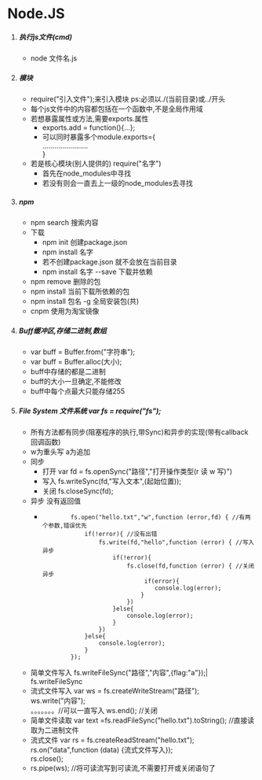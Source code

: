 # Node.JS
1. ##### 执行js文件(cmd)  
	* node 文件名.js
2. ##### 模块
    * require("引入文件");来引入模块 ps:必须以./(当前目录)或../开头
    * 每个js文件中的内容都包括在一个函数中,不是全局作用域
    * 若想暴露属性或方法,需要exports.属性
        * exports.add = function(){...};
        * 可以同时暴露多个module.exports={  
            .......................  
        }
    * 若是核心模块(别人提供的) require("名字")
        * 首先在node_modules中寻找
        * 若没有则会一直去上一级的node_modules去寻找
3. ##### npm
    * npm search 搜索内容
    * 下载 
        * npm init 创建package.json
        * npm install 名字
        * 若不创建package.json 就不会放在当前目录
        * npm install 名字 --save 下载并依赖
    * npm remove 删除的包
    * npm install 当前下载所依赖的包
    * npm install 包名 -g       全局安装包(共)
    * cnpm 使用为淘宝镜像
4. ##### Buff缓冲区,存储二进制,数组
    * var buff = Buffer.from("字符串");
    * var buff = Buffer.alloc(大小);
    * buff中存储的都是二进制
    * buff的大小一旦确定,不能修改
    * buff中每个点最大只能存储255
5. ##### File System 文件系统  var fs = require("fs");
    * 所有方法都有同步(阻塞程序的执行,带Sync)和异步的实现(带有callback回调函数)
    * w为重头写  a为追加 
    * 同步
        *  打开    var fd = fs.openSync("路径","打开操作类型(r 读 w 写)")  
        *  写入    fs.writeSync(fd,"写入文本",(起始位置));
        *  关闭    fs.closeSync(fd);
    * 异步 没有返回值
        * ```
                  fs.open("hello.txt","w",function (error,fd) { //有两个参数,错误优先
                      if(!error){ //没有出错
                          fs.write(fd,"hello",function (error) { //写入异步
                              if(!error){
                                  fs.close(fd,function (error) { //关闭异步
                                       if(error){
                                          console.log(error);
                                      }
                                  })
                              }else{
                                  console.log(error);
                              }
                          })
                      }else{
                          console.log(error);
                      }
                  });
          ```
    * 简单文件写入 fs.writeFileSync("路径","内容",{flag:"a"});| fs.writeFileSync
    * 流式文件写入 var ws = fs.createWriteStream("路径");  
                  ws.write("内容");  
                  。。。。。。。//可以一直写入 
                  ws.end(); //关闭
    * 简单文件读取 var text =fs.readFileSync("hello.txt").toString(); //直接读取为二进制文件
    * 流式文件
        var rs = fs.createReadStream("hello.txt");  
         rs.on("data",function (data) {流式文件写入});  
         rs.close();  
    * rs.pipe(ws);  //将可读流写到可读流,不需要打开或关闭语句了
                  
                  
    